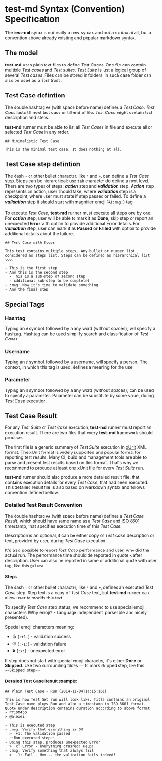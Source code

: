 # test-md Syntax (Convention) Specification

The **test-md** sytax is not really a new syntax and not a syntax at all, but a convention above already existing and popular markdown syntax.

## The model

**test-md** uses plain text files to define _Test Cases_. One file can contain multiple _Test cases_ and _Test suites_.
_Test Suite_ is just a logical group of several _Test cases_. Files can be stored in folders, in such case folder can also be used as a _Test Suite_.

## Test Case defintion

The double hashtag ``##`` (with space before name) defines a _Test Case_.
_Test Case_ lasts till next test case or till end of file. _Test Case_ might contain test description and steps.

**test-md** runner must be able to list all _Test Cases_ in file and execute all or selected _Test Case_ in any order.

```
## Minimalistic Test Case

This is the minimal test case. It does nothing at all.
```

## Test Case step defintion

The dash ``-`` or other bullet character, like ``*`` and ``+``, can define a _Test Case_ step. Steps can be hierarchical: use ``tab`` character do define a next level.
There are two types of steps: ***action*** step and ***validation*** step. ***Action*** step represents an action, user should take, where ***validation*** step is a checkpoint, where user must state if step passed or failed. To define a ***validation*** step it should start with magnifier emoji :mag:(``:mag:``) tag.

To execute _Test Case_, **test-md** runner must execute all steps one by one. For ***action*** step, user will be able to mark it as **Done**, skip step or report an unexpected **Error** with option to provide additional Error details. For ***validation*** step, user can mark it as **Passed** or **Failed** with option to provide additional details about the failure.

```
## Test Case with Steps

This test contains multiple steps. Any bullet or number list considered as steps list. Steps can be defined as hierarchical list too.

- This is the first step
- And this is the second step
  - This is a sub-step of second step
  - Additional sub-step to be completed
- :mag: Now it's time to validate something
- And the final step
```

## Special Tags

### Hashtag

Typing an ``#`` symbol, followed by a any word (without spaces), will specify a hashtag. Hashtag can be used simplify search and classification of _Test Cases_.

### Username

Typing an ``@`` symbol, followed by a username, will specify a person. The context, in which this tag is used, defines a meaning for the use.

### Parameter

Typing an ``$`` symbol, followed by a any word (without spaces), can be used to specify a parameter. Parameter can be substitute by some value, during _Test Case_ execution.

## Test Case Result

For any _Test Suite_ or _Test Case_ execution, **test-md** runner must report an execution result. There are two files that every **test-md** framework should produce.

The first file is a generic summary of _Test Suite_ execution in [xUnit](http://windyroad.com.au/dl/Open%20Source/JUnit.xsd) XML format. The xUnit format is widely supported and popular format for reporting test results. Many CI, build and management tools are able to parse and present test results based on this format. That's why we recommend to produce at least one xUnit file for every _Test Suite_ run.

**test-md** runner should also produce a more detailed result file, that contains execution details for every _Test Case_, that had been executed. This detailed result file is also based on Markdown syntax and follows convention defined bellow.

### Detailed Test Result Convention

The double hashtag ``##`` (with space before name) defines a _Test Case Result_, which should have same name as a _Test Case_ and [ISO 8601](http://en.wikipedia.org/wiki/ISO_8601) timestamp, that specifies execution time of this _Test Case_.

Description is an optional, it can be either copy of _Test Case_ description or text, provided by user, during _Test Case_ execution.

It's also possible to report _Test Case_ performance and user, who did the actual run. The performance time should de reported in quote ``<`` after description. User can also be reported in same or additional quote with user tag, like this ``@alexei``

#### Steps

The dash ``-`` or other bullet character, like ``*`` and ``+``, defines an executed _Test Case_ step. Step text is a copy of _Test Case_ text, but **test-md** runner can allow user to modify this text.

To specify _Test Case_ step status, we recommend to use special emoji characters (Why emoji? - Language independent, parseable and nicely presented).

Special emoji characters meaning:
- :+1: (``:+1:``) - validation success
- :-1: (``:-1:``) - validation failure
- :x: (``:x:``) - unexpected error

If step does not start with special emoji character, it's either **Done** or **Skipped**. Use two surrounding tildes ``~~`` to mark skipped step, like this ``- ~~Skipped step~~``

#### Detailed Test Case Result example:

```
## Plain Test Case - Run (2014-11-04T10:15:16Z)

This is how Test Set run will look like. Title contains an original Test Case name pluys Run and also a timestamp in ISO 8601 format. Quote under description contains duration according to above format
> PT10M45S
> @alexei

- This is executed step
- :mag: Verify that everything is OK
  > :+1: The validation passed
- ~~Non executed step~~
- Doing this step, produces unexpected Error
  > :x: Error - everything crashed! Help!
- :mag: Verify something that always fail
  > :-1: Fail - Hmm... the validation fails indeed!
```
